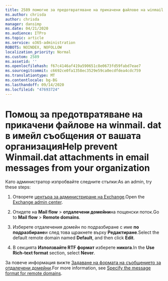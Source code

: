 ```yaml
---
title: 2589 помогне за предотвратяване на прикачени файлове на winmail. dat в имейл съобщения от вашата организация
ms.author: chrisda
author: chrisda
manager: dansimp
ms.date: 04/21/2020
ms.audience: ITPro
ms.topic: article
ms.service: o365-administration
ROBOTS: NOINDEX, NOFOLLOW
localization_priority: Normal
ms.custom: 2589
ms.assetid: ''
ms.openlocfilehash: f67c4146af419a590651c8e0673fd59fabd7eae7
ms.sourcegitcommit: c6692ce0fa1358ec3529e59ca0ecdfdea4cdc759
ms.translationtype: MT
ms.contentlocale: bg-BG
ms.lasthandoff: 09/14/2020
ms.locfileid: "47693724"
---
```

# <a name="help-prevent-winmaildat-attachments-in-email-messages-from-your-organization"></a><span data-ttu-id="5d4d9-102">Помощ за предотвратяване на прикачени файлове на winmail. dat в имейл съобщения от вашата организация</span><span class="sxs-lookup"><span data-stu-id="5d4d9-102">Help prevent Winmail.dat attachments in email messages from your organization</span></span>

<span data-ttu-id="5d4d9-103">Като администратор изпробвайте следните стъпки:</span><span class="sxs-lookup"><span data-stu-id="5d4d9-103">As an admin, try these steps:</span></span>

1. <span data-ttu-id="5d4d9-104">Отворете [центъра за администриране на Exchange](https://outlook.office365.com/ecp/).</span><span class="sxs-lookup"><span data-stu-id="5d4d9-104">Open the [Exchange admin center](https://outlook.office365.com/ecp/).</span></span>

2. <span data-ttu-id="5d4d9-105">Отидете на **Mail flow**  >  **отдалечени домейни**на пощенски поток.</span><span class="sxs-lookup"><span data-stu-id="5d4d9-105">Go to **Mail flow** > **Remote domains**.</span></span>

3. <span data-ttu-id="5d4d9-106">Изберете отдалечения домейн по подразбиране с име **по подразбиране**и след това щракнете върху **Редактиране**.</span><span class="sxs-lookup"><span data-stu-id="5d4d9-106">Select the default remote domain named **Default**, and then click **Edit**.</span></span>

4. <span data-ttu-id="5d4d9-107">В секцията **Използвайте RTF формат** изберете **никога**.</span><span class="sxs-lookup"><span data-stu-id="5d4d9-107">In the **Use Rich-text format** section, select **Never**.</span></span>

<span data-ttu-id="5d4d9-108">За повече информация вижте [Задаване на формата на съобщението за отдалечени домейни](https://docs.microsoft.com/Exchange/mail-flow-best-practices/remote-domains/remote-domains#specifying-message-format).</span><span class="sxs-lookup"><span data-stu-id="5d4d9-108">For more information, see [Specify the message format for remote domains](https://docs.microsoft.com/Exchange/mail-flow-best-practices/remote-domains/remote-domains#specifying-message-format).</span></span>
